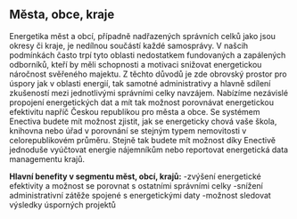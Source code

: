 ## Města, obce, kraje
Energetika měst a obcí, případně  nadřazených správních celků jako jsou okresy či kraje, je nedílnou součástí každé samosprávy. V našcih podmínkách často trpí tyto oblasti nedostatkem fundovaných a zapálených odborníků, kteří by měli schopnosti a motivaci snižovat energetickou náročnost svěřeného majektu. Z těchto důvodů je zde obrovský prostor pro úspory jak v oblasti energií, tak samotné  administrativy a hlavně sdílení zkušeností mezi jednotlivými správními celky navzájem. Nabízíme  nezávislé  propojení energetických dat  a mít tak možnost porovnávat energetickou efektivitu napříč Českou republikou pro města a obce. Se systémem Enectiva budete mít možnost zjistit, jak se energeticky chová vaše škola, knihovna nebo úřad v porovnání se stejným typem nemovitosti  v celorepublikovém průměru. Stejně tak budete mít možnost díky Enectivě jednoduše vyúčtovat energie nájemníkům nebo reportovat energetická data managementu krajů.

**Hlavní benefity v segmentu měst, obcí, krajů:**
-zvýšení energetické efektivity a možnost se porovnat s ostatními správními celky
-snížení administrativní zátěže spojené s energetickými daty
-možnost sledovat výsledky úsporných projektů
